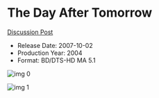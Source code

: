 # The Day After Tomorrow

[Discussion Post](https://www.avsforum.com/threads/bass-eq-for-filtered-movies.2995212/post-57564036)

* Release Date: 2007-10-02
* Production Year: 2004
* Format: BD/DTS-HD MA 5.1

![img 0](https://i.imgur.com/lZcUCe5.jpg)

![img 1](https://i.imgur.com/33m8zGN.jpg)

